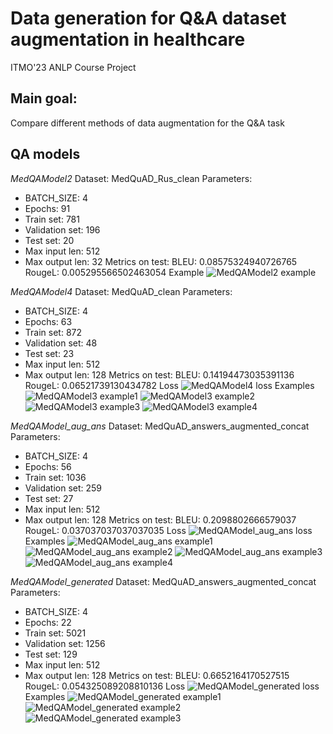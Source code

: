 # Data generation for Q&A dataset augmentation in healthcare
ITMO'23 ANLP Course Project

## Main goal:
Compare different methods of data augmentation for the Q&A task

## QA models
*MedQAModel2* 
Dataset: MedQuAD_Rus_clean
Parameters:
- BATCH_SIZE: 4
- Epochs: 91
- Train set: 781
- Validation set: 196
- Test set: 20
- Max input len: 512
- Max output len: 32
Metrics on test:
BLEU: 0.08575324940726765
RougeL: 0.005295566502463054
Example
![MedQAModel2 example](https://github.com/alex-mat-s/data_augmentation_QA/img/blob/main/img1.png?raw=true)

*MedQAModel4*
Dataset: MedQuAD_clean
Parameters:
- BATCH_SIZE: 4
- Epochs: 63
- Train set: 872
- Validation set: 48
- Test set: 23
- Max input len: 512
- Max output len: 128
Metrics on test:
BLEU: 0.14194473035391136
RougeL: 0.06521739130434782
Loss
![MedQAModel4 loss](https://https://github.com/alex-mat-s/data_augmentation_QA/img/blob/main/img15.jpg?raw=true)
Examples
![MedQAModel3 example1](https://github.com/alex-mat-s/data_augmentation_QA/img/blob/main/img16.jpg?raw=true)
![MedQAModel3 example2](https://github.com/alex-mat-s/data_augmentation_QA/img/blob/main/img3.jpg?raw=true)
![MedQAModel3 example3](https://github.com/alex-mat-s/data_augmentation_QA/img/blob/main/img4.jpg?raw=true)
![MedQAModel3 example4](https://github.com/alex-mat-s/data_augmentation_QA/img/blob/main/img5.jpg?raw=true)

*MedQAModel_aug_ans*
Dataset: MedQuAD_answers_augmented_concat
Parameters:
- BATCH_SIZE: 4
- Epochs: 56
- Train set: 1036
- Validation set: 259
- Test set: 27
- Max input len: 512
- Max output len: 128
Metrics on test:
BLEU: 0.2098802666579037
RougeL: 0.037037037037037035
Loss
![MedQAModel_aug_ans loss](https://https://github.com/alex-mat-s/data_augmentation_QA/img/blob/main/img6.jpg?raw=true)
Examples
![MedQAModel_aug_ans example1](https://github.com/alex-mat-s/data_augmentation_QA/img/blob/main/img7.jpg?raw=true)
![MedQAModel_aug_ans example2](https://github.com/alex-mat-s/data_augmentation_QA/img/blob/main/img8.jpg?raw=true)
![MedQAModel_aug_ans example3](https://github.com/alex-mat-s/data_augmentation_QA/img/blob/main/img9.jpg?raw=true)
![MedQAModel_aug_ans example4](https://github.com/alex-mat-s/data_augmentation_QA/img/blob/main/img10.jpg?raw=true)

*MedQAModel_generated*
Dataset: MedQuAD_answers_augmented_concat
Parameters:
- BATCH_SIZE: 4
- Epochs: 22
- Train set: 5021
- Validation set: 1256
- Test set: 129
- Max input len: 512
- Max output len: 128
Metrics on test:
BLEU: 0.6652164170527515
RougeL: 0.054325089208810136
Loss
![MedQAModel_generated loss](https://https://github.com/alex-mat-s/data_augmentation_QA/img/blob/main/img11.jpg?raw=true)
Examples
![MedQAModel_generated example1](https://github.com/alex-mat-s/data_augmentation_QA/img/blob/main/img12.jpg?raw=true)
![MedQAModel_generated example2](https://github.com/alex-mat-s/data_augmentation_QA/img/blob/main/img13.jpg?raw=true)
![MedQAModel_generated example3](https://github.com/alex-mat-s/data_augmentation_QA/img/blob/main/img14.jpg?raw=true)
